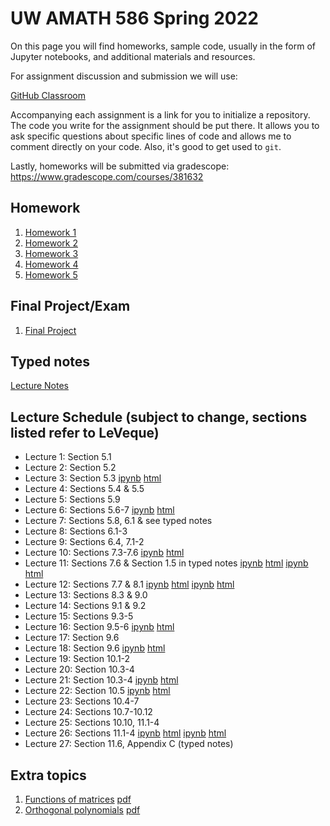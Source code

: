 # UW AMATH 586 Spring 2022

On this page you will find homeworks, sample code, usually in the form of Jupyter notebooks, and additional materials and resources.

For assignment discussion and submission we will use:

[GitHub Classroom](https://classroom.github.com)

Accompanying each assignment is a link for you to initialize a repository.  The code you write for the assignment should be put there.  It allows you to ask specific questions about specific lines of code and allows me to comment directly on your code.  Also, it's good to get used to `git`. 

Lastly, homeworks will be submitted via gradescope: https://www.gradescope.com/courses/381632

## Homework

1. [Homework 1](https://classroom.github.com/a/1NgqS_Ss) 
2. [Homework 2](https://classroom.github.com/a/5YsGd3yP)
3. [Homework 3](https://classroom.github.com/a/AYhJjiRz)
4. [Homework 4](https://classroom.github.com/a/as4IuvP4)
5. [Homework 5](https://classroom.github.com/a/Z7k1N7ew)

## Final Project/Exam

1. [Final Project](https://classroom.github.com/a/vbFHsd3y)

## Typed notes

[Lecture Notes](https://github.com/trogdoncourses/amath-586-2022/blob/main/Advanced_Numerical_Analysis.pdf)

## Lecture Schedule (subject to change, sections listed refer to LeVeque)

* Lecture 1: Section 5.1
* Lecture 2: Section 5.2
* Lecture 3: Section 5.3 [ipynb](https://nbviewer.org/github/trogdoncourses/amath-586-2022/blob/main/notebooks/Euler.ipynb) [html](https://faculty.washington.edu/trogdon/amath-586-2022/notebooks/Euler.html)
* Lecture 4: Sections 5.4 & 5.5
* Lecture 5: Sections 5.9
* Lecture 6: Sections 5.6-7 [ipynb](https://nbviewer.org/github/trogdoncourses/amath-586-2022/blob/main/notebooks/Multistage-step.ipynb) [html](https://faculty.washington.edu/trogdon/amath-586-2022/notebooks/Multistage-step.html)
* Lecture 7: Sections 5.8, 6.1 & see typed notes
* Lecture 8: Sections 6.1-3
* Lecture 9: Sections 6.4, 7.1-2
* Lecture 10: Sections 7.3-7.6 [ipynb](https://nbviewer.org/github/trogdoncourses/amath-586-2022/blob/main/notebooks/StabilityDemo.ipynb) [html](https://faculty.washington.edu/trogdon/amath-586-2022/notebooks/StabilityDemo.html)
* Lecture 11: Sections 7.6 & Section 1.5 in typed notes [ipynb](https://nbviewer.org/github/trogdoncourses/amath-586-2022/blob/main/notebooks/AbsoluteStabilityRegions.ipynb) [html](https://faculty.washington.edu/trogdon/amath-586-2022/notebooks/AbsoluteStabilityRegions.html) [ipynb](https://nbviewer.org/github/trogdoncourses/amath-586-2022/blob/main/notebooks/JacobianEigenvalues.ipynb) [html](https://faculty.washington.edu/trogdon/amath-586-2022/notebooks/JacobianEigenvalues.html)
* Lecture 12: Sections 7.7 & 8.1 [ipynb](https://nbviewer.org/github/trogdoncourses/amath-586-2022/blob/main/notebooks/RelativeStabilityRegions.ipynb) [html](https://faculty.washington.edu/trogdon/amath-586-2022/notebooks/RelativeStabilityRegions.html) [ipynb](https://nbviewer.org/github/trogdoncourses/amath-586-2022/blob/main/notebooks/StiffODEs.ipynb) [html](https://faculty.washington.edu/trogdon/amath-586-2022/notebooks/StiffODEs.html)
* Lecture 13: Sections 8.3 & 9.0
* Lecture 14: Sections 9.1 & 9.2
* Lecture 15: Sections 9.3-5
* Lecture 16: Section 9.5-6 [ipynb](https://nbviewer.org/github/trogdoncourses/amath-586-2022/blob/main/notebooks/CrankNicolson.ipynb) [html](https://faculty.washington.edu/trogdon/amath-586-2022/notebooks/CrankNicolson.html)
* Lecture 17: Section 9.6
* Lecture 18: Section 9.6 [ipynb](https://nbviewer.org/github/trogdoncourses/amath-586-2022/blob/main/notebooks/CrankNicolson2D.ipynb) [html](https://faculty.washington.edu/trogdon/amath-586-2022/notebooks/CrankNicolson2D.html)
* Lecture 19: Section 10.1-2
* Lecture 20: Section 10.3-4
* Lecture 21: Section 10.3-4 [ipynb](https://nbviewer.org/github/trogdoncourses/amath-586-2022/blob/main/notebooks/Advection.ipynb) [html](https://faculty.washington.edu/trogdon/amath-586-2022/notebooks/Advection.html)
* Lecture 22: Section 10.5 [ipynb](https://nbviewer.org/github/trogdoncourses/amath-586-2022/blob/main/notebooks/Advection-Caution.ipynb) [html](https://faculty.washington.edu/trogdon/amath-586-2022/notebooks/Advection-Caution.html)
* Lecture 23: Sections 10.4-7
* Lecture 24: Sections 10.7-10.12
* Lecture 25: Sections 10.10, 11.1-4
* Lecture 26: Sections 11.1-4 [ipynb](https://nbviewer.org/github/trogdoncourses/amath-586-2022/blob/main/notebooks/TRBDF2-noflux-2D.ipynb) [html](https://faculty.washington.edu/trogdon/amath-586-2022/notebooks/TRBDF2-noflux-2D.html) [ipynb](https://nbviewer.org/github/trogdoncourses/amath-586-2022/blob/main/notebooks/WaveTank.ipynb) [html](https://faculty.washington.edu/trogdon/amath-586-2022/notebooks/WaveTank.html)
* Lecture 27: Section 11.6, Appendix C (typed notes)

## Extra topics

1. [Functions of matrices](https://uw.hosted.panopto.com/Panopto/Pages/Viewer.aspx?id=ea1e0cd2-78d6-44ba-a627-ae66017d0a0a) [pdf](https://drive.google.com/open?id=1qTbgft-jEanOGP019TV96yvk9CqrDPjk)
2. [Orthogonal polynomials](https://uw.hosted.panopto.com/Panopto/Pages/Viewer.aspx?id=35dab1f9-8df2-4966-b78b-ae84015bbdd4) [pdf](https://drive.google.com/open?id=1Q9NaZrs2kT26T6HfO5ttzkJgwwQizoPF)
